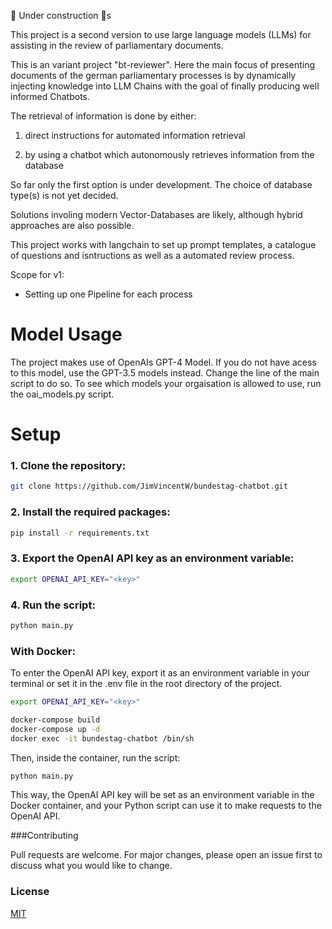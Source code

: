 
🚧 Under construction 🚧s

This project is a second version to use large language models (LLMs) for assisting in the review of parliamentary documents.

This is an variant project "bt-reviewer". Here the main focus of presenting documents of the german parliamentary processes is by dynamically injecting knowledge into LLM Chains with the goal of finally producing well informed Chatbots.

The retrieval of information is done by either:
1. direct instructions for automated information retrieval

2. by using a chatbot which autonomously retrieves information from the database

So far only the first option is under development. 
The choice of database type(s) is not yet decided.

Solutions involing modern Vector-Databases are likely, although hybrid approaches are also possible.

This project works with langchain to set up prompt templates, a catalogue of questions and isntructions as well as a automated review process.

Scope for v1:
- Setting up one Pipeline for each process


# Model Usage
The project makes use of OpenAIs GPT-4 Model. If you do not have acess to this model, use the GPT-3.5 models instead. Change the line of the main script to do so.
To see which models your orgaisation is allowed to use, run the oai_models.py script.

# Setup

### 1. Clone the repository:
```bash
git clone https://github.com/JimVincentW/bundestag-chatbot.git
```

### 2. Install the required packages:

```bash 
pip install -r requirements.txt
```

### 3. Export the OpenAI API key as an environment variable:

```bash
export OPENAI_API_KEY="<key>"  
```

### 4. Run the script:

```bash
python main.py
```

### With Docker:
To enter the OpenAI API key, export it as an environment variable in your terminal or set it in the .env file in the root directory of the project.

```bash
export OPENAI_API_KEY="<key>"  
```

```bash
docker-compose build
docker-compose up -d
docker exec -it bundestag-chatbot /bin/sh  
```

Then, inside the container, run the script:
```bash
python main.py
```

This way, the OpenAI API key will be set as an environment variable in the Docker container, and your Python script can use it to make requests to the OpenAI API.



###Contributing

Pull requests are welcome. For major changes, please open an issue first to discuss what you would like to change.

### License

[MIT](https://choosealicense.com/licenses/mit/)

